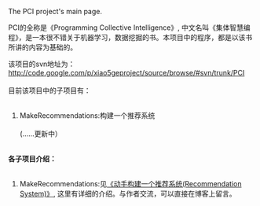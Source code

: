 The PCI project's main page.

PCI的全称是《Programming Collective Intelligence》, 中文名叫《集体智慧编程》，是一本很不错关于机器学习，数据挖掘的书。本项目中的程序，都是以该书所讲的内容为基础的。

该项目的svn地址为：http://code.google.com/p/xiao5geproject/source/browse/#svn/trunk/PCI <br /><br />
目前该项目中的子项目有：<br /><br />
1. MakeRecommendations:构建一个推荐系统<br /><br />
(......更新中）<br /><br />


**各子项目介绍：**<br /><br />
1. MakeRecommendations:见<a href='http://www.wuzesheng.com/?p=1277'>《动手构建一个推荐系统(Recommendation System)》</a>, 这里有详细的介绍。与作者交流，可以直接在博客上留言。